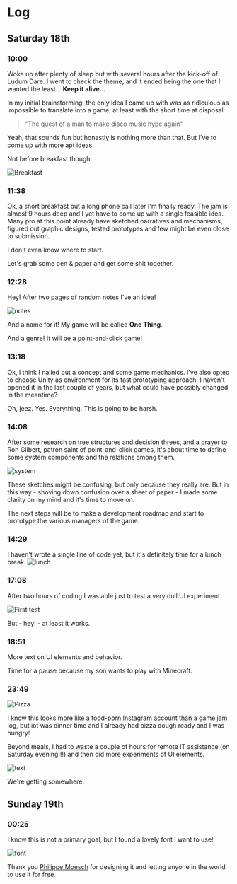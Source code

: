 # Log

## Saturday 18th

### 10:00
Woke up after plenty of sleep but with several hours after the kick-off of Ludum Dare. I went to check the theme, and it ended being the one that I wanted the least... **Keep it alive...**

In my initial brainstorming, the only idea I came up with was as ridiculous as impossible to translate into a game, at least with the short time at disposal:

> "The quest of a man to make disco music hype again"

Yeah, that sounds fun but honestly is nothing more than that. But I've to come up with more apt ideas.

Not before breakfast though.

![Breakfast](log_media/breakfast.jpg)

### 11:38
Ok, a short breakfast but a long phone call later I'm finally ready. The jam is almost 9 hours deep and I yet have to come up with a single feasible idea.
Many pro at this point already have sketched narratives and mechanisms, figured out graphic designs, tested prototypes and few might be even close to submission.

I don't even know where to start.

Let's grab some pen & paper and get some shit together.

### 12:28
Hey! After two pages of random notes I've an idea!

![notes](log_media/notes.jpg)

And a name for it! My game will be called **One Thing**.

And a genre! It will be a point-and-click game!

### 13:18
Ok, I think I nailed out a concept and some game mechanics. I've also opted to choose Unity as environment for its fast prototyping approach.
I haven't opened it in the last couple of years, but what could have possibly changed in the meantime?

Oh, jeez. Yes. Everything. This is going to be harsh.

### 14:08
After some research on tree structures and decision threes, and a prayer to Ron Gilbert, patron saint of point-and-click games, it's about time to define some system components and the relations among them.

![system](log_media/system.jpg)

These sketches might be confusing, but only because they really are. But in this way - shoving down confusion over a sheet of paper - I made some clarity on my mind and it's time to move on.

The next steps will be to make a development roadmap and start to prototype the various managers of the game.

### 14:29
I haven't wrote a single line of code yet, but it's definitely time for a lunch break.
![lunch](log_media/lunch.jpg)

### 17:08
After two hours of coding I was able just to test a very dull UI experiment.

![First test](log_media/first-test.jpg)

But - hey! - at least it works.

### 18:51
More text on UI elements and behavior.

Time for a pause because my son wants to play with Minecraft.

### 23:49

![Pizza](log_media/pizza.jpg)

I know this looks more like a food-porn Instagram account than a game jam log, but iot was dinner time and I already had pizza dough ready and I was hungry!

Beyond meals, I had to waste a couple of hours for remote IT assistance (on Saturday evening!!!) and then did more experiments of UI elements.

![text](log_media/text.gif)

We're getting somewhere.

## Sunday 19th

### 00:25
I know this is not a primary goal, but I found a lovely font I want to use!

![font](log_media/font.jpg)

Thank you [Philippe Moesch](https://www.behance.net/philippemoesch) for designing it and letting anyone in the world to use it for free.

